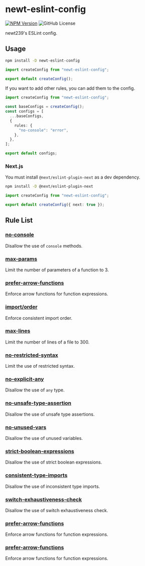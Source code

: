 # newt-eslint-config

[![NPM Version](https://img.shields.io/npm/v/newt-eslint-config)](https://www.npmjs.com/package/newt-eslint-config)
![GitHub License](https://img.shields.io/github/license/newt239/eslint-config)

newt239's ESLint config.

## Usage

```bash
npm install -D newt-eslint-config
```

```ts
import createConfig from "newt-eslint-config";

export default createConfig();
```

If you want to add other rules, you can add them to the config.

```ts
import createConfig from "newt-eslint-config";

const baseConfigs = createConfig();
const configs = [
  ...baseConfigs,
  {
    rules: {
      "no-console": "error",
    },
  },
];

export default configs;
```

### Next.js

You must install `@next/eslint-plugin-next` as a dev dependency.

```bash
npm install -D @next/eslint-plugin-next
```

```ts
import createConfig from "newt-eslint-config";

export default createConfig({ next: true });
```

## Rule List

### [no-console](https://eslint.org/docs/latest/rules/no-console)

Disallow the use of `console` methods.

### [max-params](https://eslint.org/docs/latest/rules/max-params)

Limit the number of parameters of a function to 3.

### [prefer-arrow-functions](https://eslint.org/docs/latest/rules/prefer-arrow-functions)

Enforce arrow functions for function expressions.

### [import/order](https://eslint.org/docs/latest/rules/import/order)

Enforce consistent import order.

### [max-lines](https://eslint.org/docs/latest/rules/max-lines)

Limit the number of lines of a file to 300.

### [no-restricted-syntax](https://eslint.org/docs/latest/rules/no-restricted-syntax)

Limit the use of restricted syntax.

### [no-explicit-any](https://eslint.org/docs/latest/rules/no-explicit-any)

Disallow the use of `any` type.

### [no-unsafe-type-assertion](https://eslint.org/docs/latest/rules/no-unsafe-type-assertion)

Disallow the use of unsafe type assertions.

### [no-unused-vars](https://eslint.org/docs/latest/rules/no-unused-vars)

Disallow the use of unused variables.

### [strict-boolean-expressions](https://eslint.org/docs/latest/rules/strict-boolean-expressions)

Disallow the use of strict boolean expressions.

### [consistent-type-imports](https://eslint.org/docs/latest/rules/consistent-type-imports)

Disallow the use of inconsistent type imports.

### [switch-exhaustiveness-check](https://eslint.org/docs/latest/rules/switch-exhaustiveness-check)

Disallow the use of switch exhaustiveness check.

### [prefer-arrow-functions](https://eslint.org/docs/latest/rules/prefer-arrow-functions)

Enforce arrow functions for function expressions.

### [prefer-arrow-functions](https://eslint.org/docs/latest/rules/prefer-arrow-functions)

Enforce arrow functions for function expressions.
